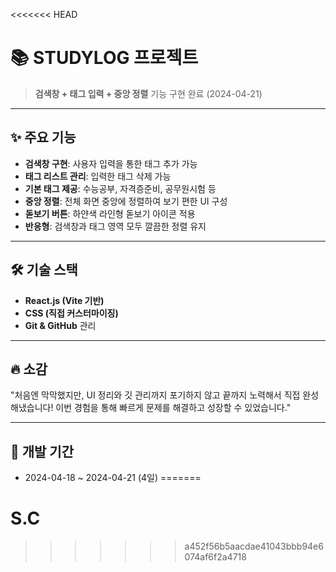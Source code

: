 <<<<<<< HEAD
# 📚 STUDYLOG 프로젝트

> **검색창 + 태그 입력 + 중앙 정렬** 기능 구현 완료 (2024-04-21)

---

## ✨ 주요 기능

- **검색창 구현**: 사용자 입력을 통한 태그 추가 가능
- **태그 리스트 관리**: 입력한 태그 삭제 가능
- **기본 태그 제공**: 수능공부, 자격증준비, 공무원시험 등
- **중앙 정렬**: 전체 화면 중앙에 정렬하여 보기 편한 UI 구성
- **돋보기 버튼**: 하얀색 라인형 돋보기 아이콘 적용
- **반응형**: 검색창과 태그 영역 모두 깔끔한 정렬 유지

---

## 🛠️ 기술 스택

- **React.js (Vite 기반)**
- **CSS (직접 커스터마이징)**
- **Git & GitHub** 관리


---

## 🔥 소감

"처음엔 막막했지만, UI 정리와 깃 관리까지 포기하지 않고 끝까지 노력해서 직접 완성해냈습니다! 이번 경험을 통해 빠르게 문제를 해결하고 성장할 수 있었습니다."

---

## 📅 개발 기간

- 2024-04-18 ~ 2024-04-21 (4일)
=======
# S.C
>>>>>>> a452f56b5aacdae41043bbb94e6074af6f2a4718
